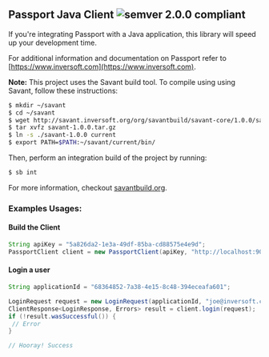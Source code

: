 ## Passport Java Client ![semver 2.0.0 compliant](http://img.shields.io/badge/semver-2.0.0-brightgreen.svg?style=flat-square)
If you're integrating Passport with a Java application, this library will speed up your development time.

For additional information and documentation on Passport refer to [https://www.inversoft.com](https://www.inversoft.com).

**Note:** This project uses the Savant build tool. To compile using using Savant, follow these instructions:

```bash
$ mkdir ~/savant
$ cd ~/savant
$ wget http://savant.inversoft.org/org/savantbuild/savant-core/1.0.0/savant-1.0.0.tar.gz
$ tar xvfz savant-1.0.0.tar.gz
$ ln -s ./savant-1.0.0 current
$ export PATH=$PATH:~/savant/current/bin/
```

Then, perform an integration build of the project by running:
```bash
$ sb int
```

For more information, checkout [savantbuild.org](http://savantbuild.org/).

### Examples Usages:

#### Build the Client

```java
String apiKey = "5a826da2-1e3a-49df-85ba-cd88575e4e9d";
PassportClient client = new PassportClient(apiKey, "http://localhost:9011");
```

#### Login a user

```java
String applicationId = "68364852-7a38-4e15-8c48-394eceafa601";

LoginRequest request = new LoginRequest(applicationId, "joe@inversoft.com", null, "abc123");
ClientResponse<LoginResponse, Errors> result = client.login(request);
if (!result.wasSuccessful()) {
 // Error
}

// Hooray! Success
```